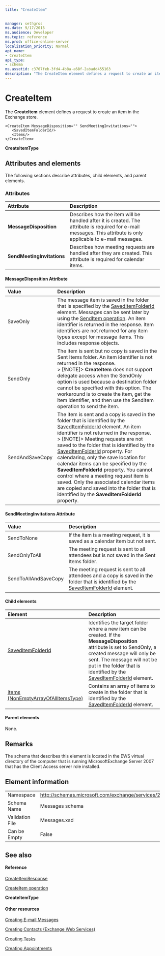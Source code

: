 ```yaml
---
title: "CreateItem"
 
 
manager: sethgros
ms.date: 9/17/2015
ms.audience: Developer
ms.topic: reference
ms.prod: office-online-server
localization_priority: Normal
api_name:
- CreateItem
api_type:
- schema
ms.assetid: c3707feb-3fd4-4b8a-a68f-2abadd455163
description: "The CreateItem element defines a request to create an item in the Exchange store."
---
```


# CreateItem

The **CreateItem** element defines a request to create an item in the Exchange store. 
  
```
<CreateItem MessageDisposition="" SendMeetingInvitations="">
   <SavedItemFolderId/>
   <Items/>
</CreateItem>
```

 **CreateItemType**
## Attributes and elements

The following sections describe attributes, child elements, and parent elements.
  
### Attributes

|**Attribute**|**Description**|
|:-----|:-----|
|**MessageDisposition** <br/> |Describes how the item will be handled after it is created. The attribute is required for e-mail messages. This attribute is only applicable to e-mail messages.  <br/> |
|**SendMeetingInvitations** <br/> |Describes how meeting requests are handled after they are created. This attribute is required for calendar items.  <br/> |
   
#### MessageDisposition Attribute

|**Value**|**Description**|
|:-----|:-----|
|SaveOnly  <br/> |The message item is saved in the folder that is specified by the [SavedItemFolderId](saveditemfolderid.md) element. Messages can be sent later by using the [SendItem operation](senditem-operation.md). An item identifier is returned in the response. Item identifiers are not returned for any item types except for message items. This includes response objects.  <br/> |
|SendOnly  <br/> |The item is sent but no copy is saved in the Sent Items folder. An item identifier is not returned in the response.  <br/> > [!NOTE]> **CreateItem** does not support delegate access when the SendOnly option is used because a destination folder cannot be specified with this option. The workaround is to create the item, get the item identifier, and then use the SendItem operation to send the item.           |
|SendAndSaveCopy  <br/> |The item is sent and a copy is saved in the folder that is identified by the [SavedItemFolderId](saveditemfolderid.md) element. An item identifier is not returned in the response.  <br/> > [!NOTE]> Meeting requests are not saved to the folder that is identified by the [SavedItemFolderId](saveditemfolderid.md) property. For calendaring, only the save location for calendar items can be specified by the **SavedItemFolderId** property. You cannot control where a meeting request item is saved. Only the associated calendar items are copied and saved into the folder that is identified by the **SavedItemFolderId** property.           |
   
#### SendMeetingInvitations Attribute

|**Value**|**Description**|
|:-----|:-----|
|SendToNone  <br/> |If the item is a meeting request, it is saved as a calendar item but not sent.  <br/> |
|SendOnlyToAll  <br/> |The meeting request is sent to all attendees but is not saved in the Sent Items folder.  <br/> |
|SendToAllAndSaveCopy  <br/> |The meeting request is sent to all attendees and a copy is saved in the folder that is identified by the [SavedItemFolderId](saveditemfolderid.md) element.  <br/> |
   
#### Child elements

|**Element**|**Description**|
|:-----|:-----|
|[SavedItemFolderId](saveditemfolderid.md) <br/> |Identifies the target folder where a new item can be created. If the **MessageDisposition** attribute is set to SendOnly, a created message will only be sent. The message will not be put in the folder that is identified by the [SavedItemFolderId](saveditemfolderid.md) element.  <br/> |
|[Items (NonEmptyArrayOfAllItemsType)](items-nonemptyarrayofallitemstype.md) <br/> |Contains an array of items to create in the folder that is identified by the [SavedItemFolderId](saveditemfolderid.md) element.  <br/> |
   
#### Parent elements

None.
  
## Remarks

The schema that describes this element is located in the EWS virtual directory of the computer that is running MicrosoftExchange Server 2007 that has the Client Access server role installed.
  
## Element information

|||
|:-----|:-----|
|Namespace  <br/> |http://schemas.microsoft.com/exchange/services/2006/messages  <br/> |
|Schema Name  <br/> |Messages schema  <br/> |
|Validation File  <br/> |Messages.xsd  <br/> |
|Can be Empty  <br/> |False  <br/> |
   
## See also

#### Reference

[CreateItemResponse](createitemresponse.md)
  
[CreateItem operation](createitem-operation.md)
  
 **CreateItemType**
#### Other resources

[Creating E-mail Messages](http://msdn.microsoft.com/library/05bfb83c-2866-427d-a9fe-14ba3cb02793%28Office.15%29.aspx)
  
[Creating Contacts (Exchange Web Services)](http://msdn.microsoft.com/library/4845917e-70d1-481c-bbd7-011ec6571789%28Office.15%29.aspx)
  
[Creating Tasks](http://msdn.microsoft.com/library/0ef97334-e8a0-4f67-a23a-dd9e2bbad49f%28Office.15%29.aspx)
  
[Creating Appointments](http://msdn.microsoft.com/library/2385391e-c9e7-4d45-b803-c4ff94d5c94e%28Office.15%29.aspx)

